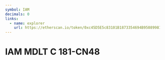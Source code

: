 ```yaml
---
symbol: IAM
decimals: 0
links:
  - name: explorer
    url: https://etherscan.io/token/0xc45D5E5c83101B1873354694B95089981fB9F7ca
---
```


# IAM MDLT C 181-CN48
